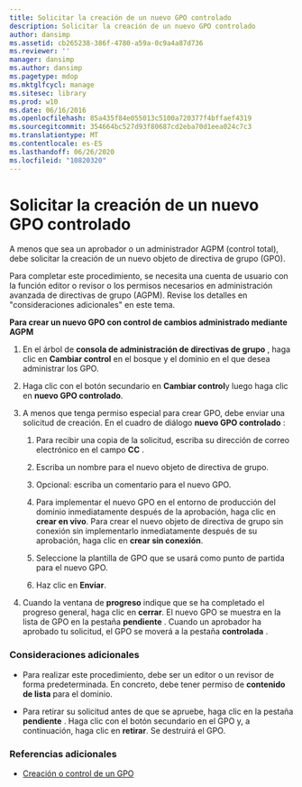 ```yaml
---
title: Solicitar la creación de un nuevo GPO controlado
description: Solicitar la creación de un nuevo GPO controlado
author: dansimp
ms.assetid: cb265238-386f-4780-a59a-0c9a4a87d736
ms.reviewer: ''
manager: dansimp
ms.author: dansimp
ms.pagetype: mdop
ms.mktglfcycl: manage
ms.sitesec: library
ms.prod: w10
ms.date: 06/16/2016
ms.openlocfilehash: 85a435f84e055013c5100a720377f4bffaef4319
ms.sourcegitcommit: 354664bc527d93f80687cd2eba70d1eea024c7c3
ms.translationtype: MT
ms.contentlocale: es-ES
ms.lasthandoff: 06/26/2020
ms.locfileid: "10820320"
---
```

# Solicitar la creación de un nuevo GPO controlado


A menos que sea un aprobador o un administrador AGPM (control total), debe solicitar la creación de un nuevo objeto de directiva de grupo (GPO).

Para completar este procedimiento, se necesita una cuenta de usuario con la función editor o revisor o los permisos necesarios en administración avanzada de directivas de grupo (AGPM). Revise los detalles en "consideraciones adicionales" en este tema.

**Para crear un nuevo GPO con control de cambios administrado mediante AGPM**

1.  En el árbol de **consola de administración de directivas de grupo** , haga clic en **Cambiar control** en el bosque y el dominio en el que desea administrar los GPO.

2.  Haga clic con el botón secundario en **Cambiar control**y luego haga clic en **nuevo GPO controlado**.

3.  A menos que tenga permiso especial para crear GPO, debe enviar una solicitud de creación. En el cuadro de diálogo **nuevo GPO controlado** :

    1.  Para recibir una copia de la solicitud, escriba su dirección de correo electrónico en el campo **CC** .

    2.  Escriba un nombre para el nuevo objeto de directiva de grupo.

    3.  Opcional: escriba un comentario para el nuevo GPO.

    4.  Para implementar el nuevo GPO en el entorno de producción del dominio inmediatamente después de la aprobación, haga clic en **crear en vivo**. Para crear el nuevo objeto de directiva de grupo sin conexión sin implementarlo inmediatamente después de su aprobación, haga clic en **crear sin conexión**.

    5.  Seleccione la plantilla de GPO que se usará como punto de partida para el nuevo GPO.

    6.  Haz clic en **Enviar**.

4.  Cuando la ventana de **progreso** indique que se ha completado el progreso general, haga clic en **cerrar**. El nuevo GPO se muestra en la lista de GPO en la pestaña **pendiente** . Cuando un aprobador ha aprobado tu solicitud, el GPO se moverá a la pestaña **controlada** .

### Consideraciones adicionales

-   Para realizar este procedimiento, debe ser un editor o un revisor de forma predeterminada. En concreto, debe tener permiso de **contenido de lista** para el dominio.

-   Para retirar su solicitud antes de que se apruebe, haga clic en la pestaña **pendiente** . Haga clic con el botón secundario en el GPO y, a continuación, haga clic en **retirar**. Se destruirá el GPO.

### Referencias adicionales

-   [Creación o control de un GPO](creating-or-controlling-a-gpo-agpm40-ed.md)

 

 





